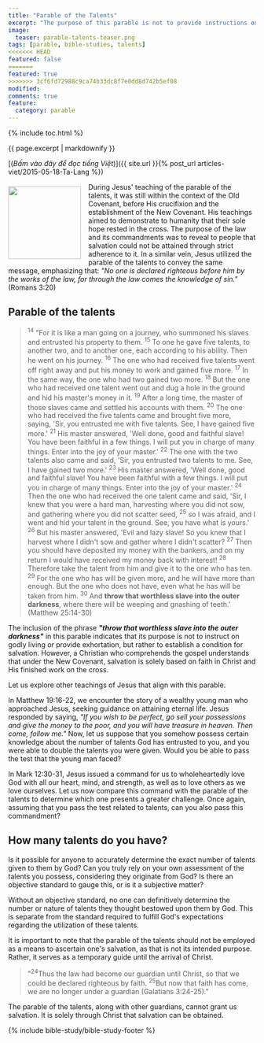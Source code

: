 ```yaml
---
title: "Parable of the Talents"
excerpt: "The purpose of this parable is not to provide instructions on attaining salvation, but rather to illustrate why salvation can only be achieved through faith in Christ."
image: 
  teaser: parable-talents-teaser.png
tags: [parable, bible-studies, talents]
<<<<<<< HEAD
featured: false
=======
featured: true
>>>>>>> 3cf6fd72988c9ca74b33dc8f7e0dd8d742b5ef08
modified:
comments: true
feature:
  category: parable
---
```


{% include toc.html %}

{{ page.excerpt | markdownify }}

[(<em>Bấm vào đây để đọc tiếng Việt</em>)]({{ site.url }}{% post_url articles-viet/2015-05-18-Ta-Lang %})

<div>
<p>
<img alt src="{{ site.url }}/assets/images/talents.jpg" style="border: 0px none; margin: 7px 15px 0px 0px; max-width: 100%; height: 148px; padding: 0px; float: left;">
During Jesus' teaching of the parable of the talents, it was still within the context of the Old Covenant, before His crucifixion and the establishment of the New Covenant. His teachings aimed to demonstrate to humanity that their sole hope rested in the cross. The purpose of the law and its commandments was to reveal to people that salvation could not be attained through strict adherence to it. In a similar vein, Jesus utilized the parable of the talents to convey the same message, emphasizing that: <i>"No one is declared righteous before him by the works of the law, for through the law comes the knowledge of sin."</i> (Romans 3:20)
</p>
</div>


## Parable of the talents

> <sup>14</sup> "For it is like a man going on a journey, who summoned his slaves and entrusted his property to them.  <sup>15</sup> To one he gave five talents, to another two, and to another one, each according to his ability. Then he went on his journey.  <sup>16</sup> The one who had received five talents went off right away and put his money to work and gained five more.  <sup>17</sup> In the same way, the one who had two gained two more.  <sup>18</sup> But the one who had received one talent went out and dug a hole in the ground and hid his master's money in it.  <sup>19</sup> After a long time, the master of those slaves came and settled his accounts with them.  <sup>20</sup> The one who had received the five talents came and brought five more, saying, 'Sir, you entrusted me with five talents. See, I have gained five more.'  <sup>21</sup> His master answered, 'Well done, good and faithful slave! You have been faithful in a few things. I will put you in charge of many things. Enter into the joy of your master.'  <sup>22</sup> The one with the two talents also came and said, 'Sir, you entrusted two talents to me. See, I have gained two more.'  <sup>23</sup> His master answered, 'Well done, good and faithful slave! You have been faithful with a few things. I will put you in charge of many things. Enter into the joy of your master.'  <sup>24</sup> Then the one who had received the one talent came and said, 'Sir, I knew that you were a hard man, harvesting where you did not sow, and gathering where you did not scatter seed,  <sup>25</sup> so I was afraid, and I went and hid your talent in the ground. See, you have what is yours.'  <sup>26</sup> But his master answered, 'Evil and lazy slave! So you knew that I harvest where I didn't sow and gather where I didn't scatter?  <sup>27</sup> Then you should have deposited my money with the bankers, and on my return I would have received my money back with interest!  <sup>28</sup> Therefore take the talent from him and give it to the one who has ten.  <sup>29</sup> For the one who has will be given more, and he will have more than enough. But the one who does not have, even what he has will be taken from him.  <sup>30</sup> And <strong>throw that worthless slave into the outer darkness</strong>, where there will be weeping and gnashing of teeth.' (Matthew 25:14-30)

The inclusion of the phrase ***"throw that worthless slave into the outer darkness"*** in this parable indicates that its purpose is not to instruct on godly living or provide exhortation, but rather to establish a condition for salvation. However, a Christian who comprehends the gospel understands that under the New Covenant, salvation is solely based on faith in Christ and His finished work on the cross.

Let us explore other teachings of Jesus that align with this parable.

In Matthew 19:16-22, we encounter the story of a wealthy young man who approached Jesus, seeking guidance on attaining eternal life. Jesus responded by saying, *"If you wish to be perfect, go sell your possessions and give the money to the poor, and you will have treasure in heaven. Then come, follow me."* Now, let us suppose that you somehow possess certain knowledge about the number of talents God has entrusted to you, and you were able to double the talents you were given. Would you be able to pass the test that the young man faced?

In Mark 12:30-31, Jesus issued a command for us to wholeheartedly love God with all our heart, mind, and strength, as well as to love others as we love ourselves. Let us now compare this command with the parable of the talents to determine which one presents a greater challenge. Once again, assuming that you pass the test related to talents, can you also pass this commandment?

## How many talents do you have?

Is it possible for anyone to accurately determine the exact number of talents given to them by God? Can you truly rely on your own assessment of the talents you possess, considering they originate from God? Is there an objective standard to gauge this, or is it a subjective matter?

Without an objective standard, no one can definitively determine the number or nature of talents they thought bestowed upon them by God. This is separate from the standard required to fulfill God's expectations regarding the utilization of these talents.

It is important to note that the parable of the talents should not be employed as a means to ascertain one's salvation, as that is not its intended purpose. Rather, it serves as a temporary guide until the arrival of Christ.

>  "<sup>24</sup>Thus the law had become our guardian until Christ, so that we could be declared righteous by faith.  <sup>25</sup>But now that faith has come, we are no longer under a guardian (Galatians 3:24-25)."

The parable of the talents, along with other guardians, cannot grant us salvation. It is solely through Christ that salvation can be obtained.

{% include bible-study/bible-study-footer %}
